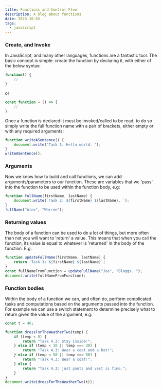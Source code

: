 ```yaml
---
title: Functions and Control Flow
description: A blog about functions
date: 2023-10-03
tags:
  - javascript
---
```


### Create, and Invoke

In JavaScript, and many other languages, functions are a fantastic tool.
The basic concept is simple: create the function by declaring it, with either of the below syntax:

```js
function() {
    //
}
```

or

```js
const function = () => {
    //
}
```

Once a function is declared it must be invoked/called to be read, to do so simply write the full function name with a pair of brackets, either empty or with any required arguments:

```js
function writeASentence() {
	document.write("Task 1: Hello world. ");
}
writeASentence();
```

### Arguments

Now we know how to build and call functions, we can add arguments/parameters to our function. These are variables that we 'pass' into the function to be used within the function body, e.g:

```js
function fullName(firstName, lastName) {
	document.write(`Task 2: ${firstName} ${lastName}. `);
}
fullName("Alex", "Warren");
```

### Returning values

The body of a function can be used to do a lot of things, but more often than not you will want to 'return' a value. This means that when you call the function, its value is equal to whatever is 'returned' in the body of the function. E.g:

```js
function updateFullName(firstName, lastName) {
	return `Task 3: ${firstName} ${lastName}`;
}
const fullNameFromFunction = updateFullName("Joe", "Bloggs. ");
document.write(fullNameFromFunction);
```

### Function bodies

Within the body of a function we can, and often do, perform complicated tasks and computations based on the arguments passed into the function. For example we can use a switch statement to determine precisely what to return given the value of the argument, e.g:

```js
const t = 40;

function dressForTheWeatherTwo(temp) {
	if (temp < 0) {
		return "Task 4.3: Stay inside!";
	} else if (temp < 30 || temp === 30) {
		return "Task 4.3: Wear a coat and a hat!";
	} else if (temp < 50 || temp === 50) {
		return "Task 4.3: Wear a coat!";
	} else {
		return "Task 4.3: just pants and vest is fine.";
	}
}
document.write(dressForTheWeatherTwo(t));
```
